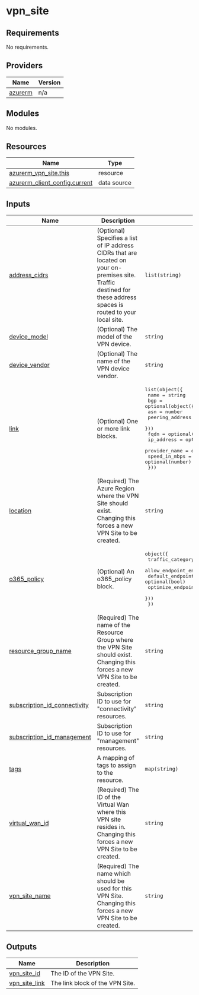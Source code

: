# vpn_site

<!-- BEGINNING OF PRE-COMMIT-TERRAFORM DOCS HOOK -->
## Requirements

No requirements.

## Providers

| Name | Version |
|------|---------|
| <a name="provider_azurerm"></a> [azurerm](#provider\_azurerm) | n/a |

## Modules

No modules.

## Resources

| Name | Type |
|------|------|
| [azurerm_vpn_site.this](https://registry.terraform.io/providers/hashicorp/azurerm/latest/docs/resources/vpn_site) | resource |
| [azurerm_client_config.current](https://registry.terraform.io/providers/hashicorp/azurerm/latest/docs/data-sources/client_config) | data source |

## Inputs

| Name | Description | Type | Default | Required |
|------|-------------|------|---------|:--------:|
| <a name="input_address_cidrs"></a> [address\_cidrs](#input\_address\_cidrs) | (Optional) Specifies a list of IP address CIDRs that are located on your on-premises site. Traffic destined for these address spaces is routed to your local site. | `list(string)` | `null` | no |
| <a name="input_device_model"></a> [device\_model](#input\_device\_model) | (Optional) The model of the VPN device. | `string` | `null` | no |
| <a name="input_device_vendor"></a> [device\_vendor](#input\_device\_vendor) | (Optional) The name of the VPN device vendor. | `string` | `null` | no |
| <a name="input_link"></a> [link](#input\_link) | (Optional) One or more link blocks. | <pre>list(object({<br/>    name = string<br/>    bgp = optional(object({<br/>      asn             = number<br/>      peering_address = string<br/>    }))<br/>    fqdn          = optional(string)<br/>    ip_address    = optional(string)<br/>    provider_name = optional(string)<br/>    speed_in_mbps = optional(number)<br/>  }))</pre> | `null` | no |
| <a name="input_location"></a> [location](#input\_location) | (Required) The Azure Region where the VPN Site should exist. Changing this forces a new VPN Site to be created. | `string` | n/a | yes |
| <a name="input_o365_policy"></a> [o365\_policy](#input\_o365\_policy) | (Optional) An o365\_policy block. | <pre>object({<br/>    traffic_category = optional(object({<br/>      allow_endpoint_enabled    = optional(bool)<br/>      default_endpoint_enabled  = optional(bool)<br/>      optimize_endpoint_enabled = optional(bool)<br/>    }))<br/>  })</pre> | `null` | no |
| <a name="input_resource_group_name"></a> [resource\_group\_name](#input\_resource\_group\_name) | (Required) The name of the Resource Group where the VPN Site should exist. Changing this forces a new VPN Site to be created. | `string` | n/a | yes |
| <a name="input_subscription_id_connectivity"></a> [subscription\_id\_connectivity](#input\_subscription\_id\_connectivity) | Subscription ID to use for "connectivity" resources. | `string` | n/a | yes |
| <a name="input_subscription_id_management"></a> [subscription\_id\_management](#input\_subscription\_id\_management) | Subscription ID to use for "management" resources. | `string` | n/a | yes |
| <a name="input_tags"></a> [tags](#input\_tags) | A mapping of tags to assign to the resource. | `map(string)` | `null` | no |
| <a name="input_virtual_wan_id"></a> [virtual\_wan\_id](#input\_virtual\_wan\_id) | (Required) The ID of the Virtual Wan where this VPN site resides in. Changing this forces a new VPN Site to be created. | `string` | n/a | yes |
| <a name="input_vpn_site_name"></a> [vpn\_site\_name](#input\_vpn\_site\_name) | (Required) The name which should be used for this VPN Site. Changing this forces a new VPN Site to be created. | `string` | n/a | yes |

## Outputs

| Name | Description |
|------|-------------|
| <a name="output_vpn_site_id"></a> [vpn\_site\_id](#output\_vpn\_site\_id) | The ID of the VPN Site. |
| <a name="output_vpn_site_link"></a> [vpn\_site\_link](#output\_vpn\_site\_link) | The link block of the VPN Site. |
<!-- END OF PRE-COMMIT-TERRAFORM DOCS HOOK -->
